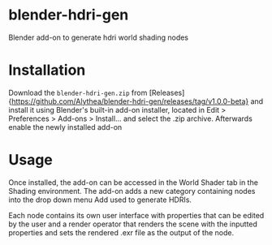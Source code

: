 # blender-hdri-gen
Blender add-on to generate hdri world shading nodes
# Installation
Download the `blender-hdri-gen.zip` from [Releases]{https://github.com/Alythea/blender-hdri-gen/releases/tag/v1.0.0-beta} and install it using Blender's built-in add-on installer, located in Edit > Preferences > Add-ons > Install... and select the .zip archive. Afterwards enable the newly installed add-on
# Usage
Once installed, the add-on can be accessed in the World Shader tab in the Shading environment. The add-on adds a new category containing nodes into the drop down menu Add used to generate HDRIs. 

Each node contains its own user interface with properties that can be edited by the user and a render operator that renders the scene with the inputted properties and sets the rendered .exr file as the output of the node.
